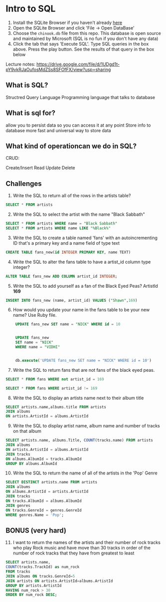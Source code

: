 # Intro to SQL

1. Install the SQLite Browser if you haven't already [here](http://sqlitebrowser.org/)
2. Open the SQLite Browser and click 'File -> Open DataBase'
3. Choose the `chinook.db` file from this repo. This database is open source and maintained by Microsoft (SQL is no fun if you don't have any data)
4. Click the tab that says 'Execute SQL'. Type SQL queries in the box above. Press the play button. See the results of that query in the box below

Lecture notes: https://drive.google.com/file/d/1UDgd1t-pY9vkRJaOufosMdZSs8SFOfFX/view?usp=sharing

## What is SQL?
Structred Query Language
Programming language that talks to database



## What is sql for?
allow you to persist data so you can access it at any point
Store info to database
more fast and universal way to store data



## What kind of operationcan we do in SQL?

CRUD:

Create/Insert
Read
Update
Delete 

## Challenges

1. Write the SQL to return all of the rows in the artists table?

```SQL
SELECT * FROM artists
```

2. Write the SQL to select the artist with the name "Black Sabbath"

```SQL
SELECT * FROM artists WHERE name = "Black Sabbath"
SELECT * FROM artists WHERE name LIKE "%Black%"
```

3. Write the SQL to create a table named 'fans' with an autoincrementing ID that's a primary key and a name field of type text

```sql
CREATE TABLE fans_new(id INTEGER PRIMARY KEY, name TEXT)
```

4. Write the SQL to alter the fans table to have a artist_id column type integer?

```sql
ALTER TABLE fans_new ADD COLUMN artist_id INTEGER;
```

5. Write the SQL to add yourself as a fan of the Black Eyed Peas? ArtistId **169**

```sql
INSERT INTO fans_new (name, artist_id) VALUES ("Shawn",169)
```

6. How would you update your name in the fans table to be your new name? Use Ruby file.

   ```sql
    UPDATE fans_new SET name = "NICK" WHERE id = 10


    UPDATE fans_new
    SET name = "NICK"
    WHERE name = "VIDHI"


    db.execute('UPDATE fans_new SET name = "NICK" WHERE id = 10')

   ```

7. Write the SQL to return fans that are not fans of the black eyed peas.

```sql
SELECT * FROM fans WHERE not artist_id = 169
```

```sql
SELECT * FROM fans WHERE artist_id != 169
```

8. Write the SQL to display an artists name next to their album title

```sql
SELECT artists.name,albums.title FROM artists 
JOIN albums
ON artists.ArtistId = albums.ArtistId
```

9. Write the SQL to display artist name, album name and number of tracks on that album

```sql
SELECT artists.name, albums.Title, COUNT(tracks.name) FROM artists
JOIN albums
ON artists.ArtistId = albums.ArtistId
JOIN tracks
ON albums.AlbumId = tracks.AlbumId
GROUP BY albums.AlbumId
```

10. Write the SQL to return the name of all of the artists in the 'Pop' Genre

```sql
SELECT DISTINCT artists.name FROM artists
JOIN albums
ON albums.ArtistId = artists.ArtistId
JOIN tracks
ON tracks.AlbumId = albums.AlbumId
JOIN genres
ON tracks.GenreId = genres.GenreId
WHERE genres.Name = 'Pop';
```

## BONUS (very hard)

11. I want to return the names of the artists and their number of rock tracks
    who play Rock music
    and have move than 30 tracks
    in order of the number of rock tracks that they have
    from greatest to least

```sql
SELECT artists.name,
COUNT(tracks.TrackId) as num_rock
FROM tracks
JOIN albums ON tracks.GenreId=5
JOIN artists ON artists.ArtistId=albums.ArtistId
GROUP BY artists.ArtistId
HAVING num_rock > 30
ORDER BY num_rock DESC;

```
